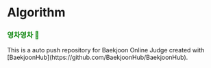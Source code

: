 # Algorithm
<h3 style="color:green">영차영차 🐢</h3>
This is a auto push repository for Baekjoon Online Judge created with [BaekjoonHub](https://github.com/BaekjoonHub/BaekjoonHub).
